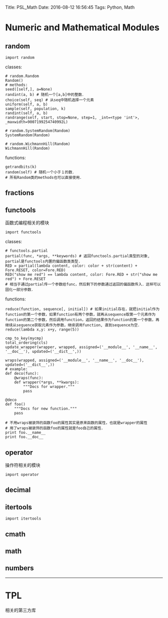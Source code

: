 Title: PSL_Math
Date: 2016-08-12 16:56:45
Tags: Python, Math



# Numeric and Mathematical Modules

## random

    import random

classes:

    # random.Random
    Random()
    # methods:
    seed([self,], a=None)
    randint(a, b) # 随机一个[a,b]中的整数．
    choice(self, seq) # 从seq中随机选择一个元素
    uniform(self, a, b)
    sample(self, population, k)
    randint(self, a, b)
    randrange(self, start, stop=None, step=1, _int=<type 'int'>, _maxwidth=9007199254740992L)

    # random.SystemRandom(Random)
    SystemRandom(Random)

    # random.WichmannHill(Random)
    WichmannHill(Random)

functions:

    getrandbits(k)
    random(self) # 随机一个小于１的数．
    # 所有Random类的methods也可以直接使用．

## fractions

## functools

函数式编程相关的模块

    import functools

classes:

    # functools.partial
    partial(func, *args, **keywords) # 返回functools.partial类型的对象, partial是functools内置的偏函数类类型.
    RED = partial(lambda content, color: color + str(content) + Fore.RESET, color=Fore.RED)
    RED("show me red") == lambda content, color: Fore.RED + str("show me red") + Fore.RESET
    # 相当于通过partial传一个参数给func，然后剩下的参数通过返回的偏函数传入．这样可以固化一部分参数．

functions:

    reduce(function, sequence[, initial]) # 如果initial存在，就把initial作为function的第一个参数，如果function有两个参数，就再从sequence取第一个元素作为function的第二个参数，然后调用function，返回的结果作为function的第一个参数，再继续从sequence获取元素作为参数，继续调用function, 直到sequence为空．
    reduce(lambda x,y: x+y, range(5))

    cmp_to_key(mycmp)
    total_ordering(cls)
    update_wrapper(wrapper, wrapped, assigned=('__module__', '__name__', '__doc__'), updated=('__dict__',))

    wraps(wrapped, assigned=('__module__', '__name__', '__doc__'), updated=('__dict__',))
    # example:
    def deco(func):
        @wraps(func):
        def wrapper(*args, **kwargs):
            """Docs for wrapper."""
            pass

    @deco
    def foo()
        """Docs for new function."""
        pass

    # 不用wraps被装饰的函数foo的属性其实是原来函数的属性，也就是wrapper的属性
    # 用了wraps被装饰的函数foo的属性就是foo自己的属性．
    print foo.__name__
    print foo.__doc__

## operator

操作符相关的模块

    import operator

## decimal

## itertools

    import itertools

## cmath

## math

## numbers

***

# TPL

相关的第三方库
